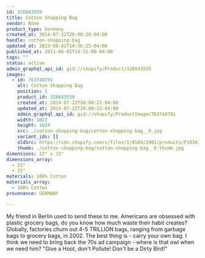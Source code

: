 ```yaml
---
id: 326843559
title: Cotton Shopping Bag
vendor: None
product_type: Germany
created_at: 2014-07-22T20:00:20-04:00
handle: cotton-shopping-bag
updated_at: 2023-08-02T14:36:25-04:00
published_at: 2011-06-02T14:31:00-04:00
tags: ""
status: active
admin_graphql_api_id: gid://shopify/Product/326843559
images:
  - id: 763748791
    alt: Cotton Shopping Bag
    position: 1
    product_id: 326843559
    created_at: 2014-07-22T20:00:22-04:00
    updated_at: 2014-07-22T20:00:22-04:00
    admin_graphql_api_id: gid://shopify/ProductImage/763748791
    width: 1022
    height: 1024
    src: ./cotton-shopping-bag/cotton-shopping-bag__0.jpg
    variant_ids: []
    oldSrc: https://cdn.shopify.com/s/files/1/0589/2901/products/P1030104.jpeg?v=1406073622
    thumb: ./cotton-shopping-bag/cotton-shopping-bag__0-thumb.jpg
dimensions: 23" x 15"
dimensions_array:
  - 23"
  - 15"
materials: 100% Cotton
materials_array:
  - 100% Cotton
provenance: GERMANY

---
```


My friend in Berlin used to send these to me. Americans are obsessed with plastic grocery bags, do you know how much waste their habit creates? Globally, factories churn out 4-5 TRILLION bags, ranging from garbage bags to grocery bags, in 2002. The best thing is - carry your own bag. I think we need to bring back the 70s ad campaign - where is that owl when we need him? "Give a Hoot, don't Pollute! Don't be a Dirty Bird!"